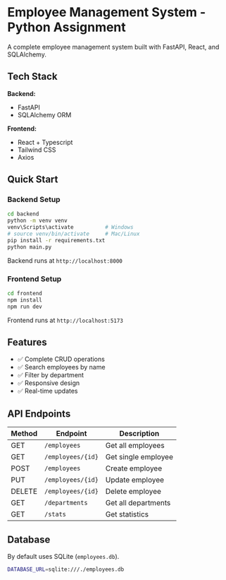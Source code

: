 # Employee Management System - Python Assignment

A complete employee management system built with FastAPI, React, and SQLAlchemy.

## Tech Stack

**Backend:**
- FastAPI
- SQLAlchemy ORM

**Frontend:**
- React + Typescript
- Tailwind CSS
- Axios

## Quick Start

### Backend Setup

```bash
cd backend
python -m venv venv
venv\Scripts\activate          # Windows
# source venv/bin/activate     # Mac/Linux
pip install -r requirements.txt
python main.py
```

Backend runs at `http://localhost:8000`

### Frontend Setup

```bash
cd frontend
npm install
npm run dev
```

Frontend runs at `http://localhost:5173`

## Features

- ✅ Complete CRUD operations
- ✅ Search employees by name
- ✅ Filter by department
- ✅ Responsive design
- ✅ Real-time updates

## API Endpoints

| Method | Endpoint | Description |
|--------|----------|-------------|
| GET | `/employees` | Get all employees |
| GET | `/employees/{id}` | Get single employee |
| POST | `/employees` | Create employee |
| PUT | `/employees/{id}` | Update employee |
| DELETE | `/employees/{id}` | Delete employee |
| GET | `/departments` | Get all departments |
| GET | `/stats` | Get statistics |

## Database

By default uses SQLite (`employees.db`).

```bash
DATABASE_URL=sqlite:///./employees.db
```

